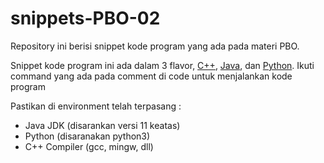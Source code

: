 # snippets-PBO-02

Repository ini berisi snippet kode program yang ada pada materi PBO.

Snippet kode program ini ada dalam 3 flavor, [C++](/cpp/), [Java](/java/), dan [Python](/python/). Ikuti command yang ada pada comment di code untuk menjalankan kode program 

Pastikan di environment telah terpasang :

- Java JDK (disarankan versi 11 keatas)
- Python (disaranakan python3)
- C++ Compiler (gcc, mingw, dll)